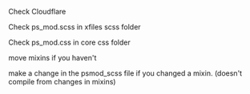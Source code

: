 
Check Cloudflare

Check ps_mod.scss in xfiles scss folder 

Check ps_mod.css in core css folder 

move mixins if you haven't

make a change in the psmod_scss file if you changed a mixin.  (doesn't compile from changes in mixins)